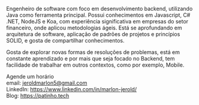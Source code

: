 Engenheiro de software com foco em desenvolvimento backend, utilizando Java como ferramenta principal. Possui conhecimentos em Javascript, C# .NET, NodeJS e Koa, com experiência significativa em empresas do setor financeiro, onde aplicou metodologias ágeis. Está se aprofundando em arquitetura de software, aplicação de padrões de projetos e princípios SOLID, e gosta de compartilhar conhecimentos. 

Gosta de explorar novas formas de resoluções de problemas, está em constante aprendizado e por mais que seja focado no Backend, tem facilidade de trabalhar em outros contextos, como por exemplo, Mobile.

Agende um horário <br>
email: jeroldmarlon5@gmail.com <br>
LinkedIn: https://www.linkedin.com/in/marlon-jerold/ <br>
Blog: https://patinho.tech
